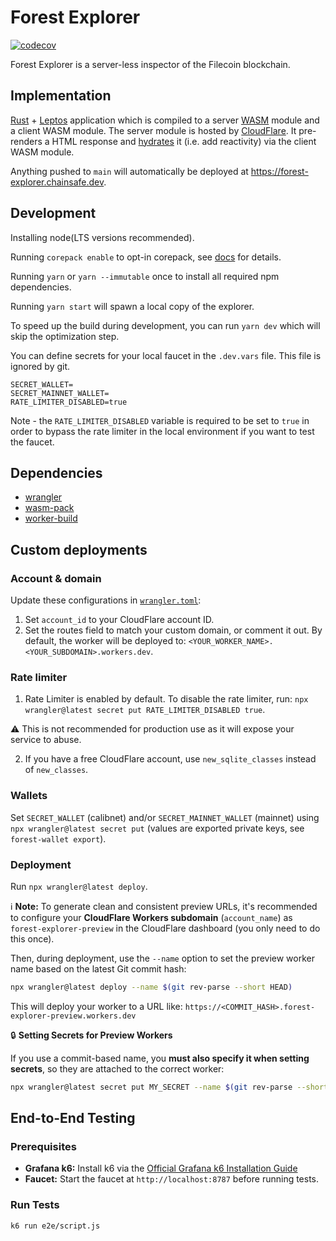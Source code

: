 # Forest Explorer

[![codecov](https://codecov.io/github/ChainSafe/forest-explorer/graph/badge.svg?token=J2ZVD5FOEC)](https://codecov.io/github/ChainSafe/forest-explorer)

Forest Explorer is a server-less inspector of the Filecoin blockchain.

## Implementation

[Rust](https://www.rust-lang.org/) + [Leptos](https://leptos.dev/) application
which is compiled to a server [WASM](https://webassembly.org/) module and a
client WASM module. The server module is hosted by
[CloudFlare](https://workers.cloudflare.com/). It pre-renders a HTML response
and [hydrates](https://book.leptos.dev/ssr/index.html) it (i.e. add reactivity)
via the client WASM module.

Anything pushed to `main` will automatically be deployed at
<https://forest-explorer.chainsafe.dev>.

## Development

Installing node(LTS versions recommended).

Running `corepack enable` to opt-in corepack, see
[docs](https://yarnpkg.com/corepack#installation) for details.

Running `yarn` or `yarn --immutable` once to install all required npm
dependencies.

Running `yarn start` will spawn a local copy of the explorer.

To speed up the build during development, you can run `yarn dev` which will skip
the optimization step.

You can define secrets for your local faucet in the `.dev.vars` file. This file
is ignored by git.

```
SECRET_WALLET=
SECRET_MAINNET_WALLET=
RATE_LIMITER_DISABLED=true
```

Note - the `RATE_LIMITER_DISABLED` variable is required to be set to `true` in
order to bypass the rate limiter in the local environment if you want to test
the faucet.

## Dependencies

- [wrangler](https://github.com/cloudflare/wrangler2)
- [wasm-pack](https://github.com/rustwasm/wasm-pack)
- [worker-build](https://github.com/cloudflare/workers-rs/tree/main/worker-build)

## Custom deployments

### Account & domain

Update these configurations in [`wrangler.toml`](./wrangler.toml):

1. Set `account_id` to your CloudFlare account ID.
2. Set the routes field to match your custom domain, or comment it out. By
   default, the worker will be deployed to:
   `<YOUR_WORKER_NAME>.<YOUR_SUBDOMAIN>.workers.dev`.

### Rate limiter

1. Rate Limiter is enabled by default. To disable the rate limiter, run:
   `npx wrangler@latest secret put RATE_LIMITER_DISABLED true`.

:warning: This is not recommended for production use as it will expose your
service to abuse.

2. If you have a free CloudFlare account, use `new_sqlite_classes` instead of
   `new_classes`.

### Wallets

Set `SECRET_WALLET` (calibnet) and/or `SECRET_MAINNET_WALLET` (mainnet) using
`npx wrangler@latest secret put` (values are exported private keys, see
`forest-wallet export`).

### Deployment

Run `npx wrangler@latest deploy`.

:information_source: **Note:** To generate clean and consistent preview URLs,
it's recommended to configure your **CloudFlare Workers subdomain**
(`account_name`) as `forest-explorer-preview` in the CloudFlare dashboard (you
only need to do this once).

Then, during deployment, use the `--name` option to set the preview worker name
based on the latest Git commit hash:

```bash
npx wrangler@latest deploy --name $(git rev-parse --short HEAD)
```

This will deploy your worker to a URL like:
`https://<COMMIT_HASH>.forest-explorer-preview.workers.dev`

:lock: **Setting Secrets for Preview Workers**

If you use a commit-based name, you **must also specify it when setting
secrets**, so they are attached to the correct worker:

```bash
npx wrangler@latest secret put MY_SECRET --name $(git rev-parse --short HEAD)
```

## End-to-End Testing

### Prerequisites

- **Grafana k6:** Install k6 via the
  [Official Grafana k6 Installation Guide](https://grafana.com/docs/k6/latest/set-up/install-k6/)
- **Faucet:** Start the faucet at `http://localhost:8787` before running tests.

### Run Tests

```bash
k6 run e2e/script.js
```
